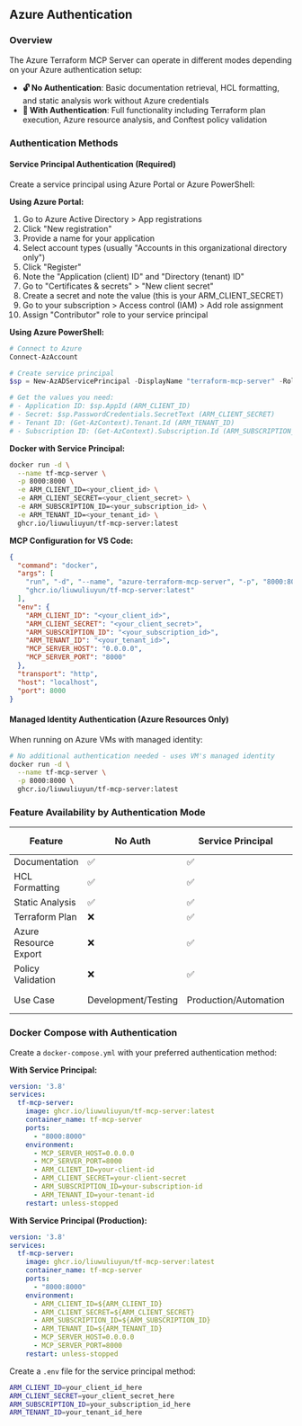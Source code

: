 ## Azure Authentication

### Overview

The Azure Terraform MCP Server can operate in different modes depending on your Azure authentication setup:

- **🔓 No Authentication**: Basic documentation retrieval, HCL formatting, and static analysis work without Azure credentials
- **🔐 With Authentication**: Full functionality including Terraform plan execution, Azure resource analysis, and Conftest policy validation

### Authentication Methods

#### Service Principal Authentication (Required)

Create a service principal using Azure Portal or Azure PowerShell:

**Using Azure Portal:**
1. Go to Azure Active Directory > App registrations
2. Click "New registration"
3. Provide a name for your application
4. Select account types (usually "Accounts in this organizational directory only")
5. Click "Register"
6. Note the "Application (client) ID" and "Directory (tenant) ID"
7. Go to "Certificates & secrets" > "New client secret"
8. Create a secret and note the value (this is your ARM_CLIENT_SECRET)
9. Go to your subscription > Access control (IAM) > Add role assignment
10. Assign "Contributor" role to your service principal

**Using Azure PowerShell:**
```powershell
# Connect to Azure
Connect-AzAccount

# Create service principal
$sp = New-AzADServicePrincipal -DisplayName "terraform-mcp-server" -Role "Contributor"

# Get the values you need:
# - Application ID: $sp.AppId (ARM_CLIENT_ID)
# - Secret: $sp.PasswordCredentials.SecretText (ARM_CLIENT_SECRET)
# - Tenant ID: (Get-AzContext).Tenant.Id (ARM_TENANT_ID)
# - Subscription ID: (Get-AzContext).Subscription.Id (ARM_SUBSCRIPTION_ID)
```

**Docker with Service Principal:**
```bash
docker run -d \
  --name tf-mcp-server \
  -p 8000:8000 \
  -e ARM_CLIENT_ID=<your_client_id> \
  -e ARM_CLIENT_SECRET=<your_client_secret> \
  -e ARM_SUBSCRIPTION_ID=<your_subscription_id> \
  -e ARM_TENANT_ID=<your_tenant_id> \
  ghcr.io/liuwuliuyun/tf-mcp-server:latest
```

**MCP Configuration for VS Code:**
```json
{
  "command": "docker",
  "args": [
    "run", "-d", "--name", "azure-terraform-mcp-server", "-p", "8000:8000",
    "ghcr.io/liuwuliuyun/tf-mcp-server:latest"
  ],
  "env": {
    "ARM_CLIENT_ID": "<your_client_id>",
    "ARM_CLIENT_SECRET": "<your_client_secret>",
    "ARM_SUBSCRIPTION_ID": "<your_subscription_id>",
    "ARM_TENANT_ID": "<your_tenant_id>",
    "MCP_SERVER_HOST": "0.0.0.0",
    "MCP_SERVER_PORT": "8000"
  },
  "transport": "http", 
  "host": "localhost",
  "port": 8000
}
```

#### Managed Identity Authentication (Azure Resources Only)

When running on Azure VMs with managed identity:
```bash
# No additional authentication needed - uses VM's managed identity
docker run -d \
  --name tf-mcp-server \
  -p 8000:8000 \
  ghcr.io/liuwuliuyun/tf-mcp-server:latest
```

### Feature Availability by Authentication Mode

| Feature | No Auth | Service Principal | Managed Identity |
|---------|---------|-------------------|------------------|
| Documentation | ✅ | ✅ | ✅ |
| HCL Formatting | ✅ | ✅ | ✅ |
| Static Analysis | ✅ | ✅ | ✅ |
| Terraform Plan | ❌ | ✅ | ✅ |
| Azure Resource Export | ❌ | ✅ | ✅ |
| Policy Validation | ❌ | ✅ | ✅ |
| Use Case | Development/Testing | Production/Automation | Azure Resources |

### Docker Compose with Authentication

Create a `docker-compose.yml` with your preferred authentication method:

**With Service Principal:**
```yaml
version: '3.8'
services:
  tf-mcp-server:
    image: ghcr.io/liuwuliuyun/tf-mcp-server:latest
    container_name: tf-mcp-server
    ports:
      - "8000:8000"
    environment:
      - MCP_SERVER_HOST=0.0.0.0
      - MCP_SERVER_PORT=8000
      - ARM_CLIENT_ID=your-client-id
      - ARM_CLIENT_SECRET=your-client-secret
      - ARM_SUBSCRIPTION_ID=your-subscription-id
      - ARM_TENANT_ID=your-tenant-id
    restart: unless-stopped
```

**With Service Principal (Production):**
```yaml
version: '3.8'
services:
  tf-mcp-server:
    image: ghcr.io/liuwuliuyun/tf-mcp-server:latest
    container_name: tf-mcp-server
    ports:
      - "8000:8000"
    environment:
      - ARM_CLIENT_ID=${ARM_CLIENT_ID}
      - ARM_CLIENT_SECRET=${ARM_CLIENT_SECRET}
      - ARM_SUBSCRIPTION_ID=${ARM_SUBSCRIPTION_ID}
      - ARM_TENANT_ID=${ARM_TENANT_ID}
      - MCP_SERVER_HOST=0.0.0.0
      - MCP_SERVER_PORT=8000
    restart: unless-stopped
```

Create a `.env` file for the service principal method:
```bash
ARM_CLIENT_ID=your_client_id_here
ARM_CLIENT_SECRET=your_client_secret_here
ARM_SUBSCRIPTION_ID=your_subscription_id_here
ARM_TENANT_ID=your_tenant_id_here
```